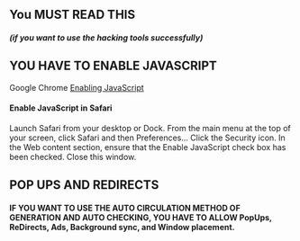 ## You MUST READ THIS
##### (if you want to use the hacking tools successfully)

## YOU HAVE TO ENABLE JAVASCRIPT
Google Chrome [Enabling JavaScript](https://www.youtube.com/watch?v=fL1B2k9T9tk)

<h4>Enable JavaScript in Safari</h4>
Launch Safari from your desktop or Dock.
From the main menu at the top of your screen, click Safari and then Preferences…
Click the Security icon.
In the Web content section, ensure that the Enable JavaScript check box has been checked.
Close this window.

## POP UPS AND REDIRECTS
<h4>IF YOU WANT TO USE THE AUTO CIRCULATION METHOD OF GENERATION AND AUTO CHECKING, YOU HAVE TO ALLOW PopUps, ReDirects, Ads, Background sync, and Window placement.</h4>
